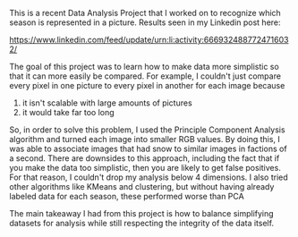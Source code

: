 This is a recent Data Analysis Project that I worked on to recognize which season is represented in a picture. Results
seen in my Linkedin post here:

https://www.linkedin.com/feed/update/urn:li:activity:6669324887724716032/

The goal of this project was to learn how to make data more simplistic so that it can more easily be compared. For example,
I couldn't just compare every pixel in one picture to every pixel in another for each image because 

1) it isn't scalable with large amounts of pictures
2) it would take far too long


So, in order to solve this problem, I used the Principle Component Analysis algorithm and turned each image into smaller
RGB values. By doing this, I was able to associate images that had snow to similar images in factions of a second. 
There are downsides to this approach, including the fact that if you make the data too simplistic, then you are likely to get
false positives. For that reason, I couldn't drop my analysis below 4 dimensions. I also tried other algorithms like KMeans
and clustering, but without having already labeled data for each season, these performed worse than PCA


The main takeaway I had from this project is how to balance simplifying datasets for analysis while still respecting the
integrity of the data itself. 
